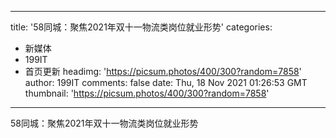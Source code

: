 
---
title: '58同城：聚焦2021年双十一物流类岗位就业形势'
categories: 
 - 新媒体
 - 199IT
 - 首页更新
headimg: 'https://picsum.photos/400/300?random=7858'
author: 199IT
comments: false
date: Thu, 18 Nov 2021 01:26:53 GMT
thumbnail: 'https://picsum.photos/400/300?random=7858'
---

<div>   
58同城：聚焦2021年双十一物流类岗位就业形势  
</div>
            